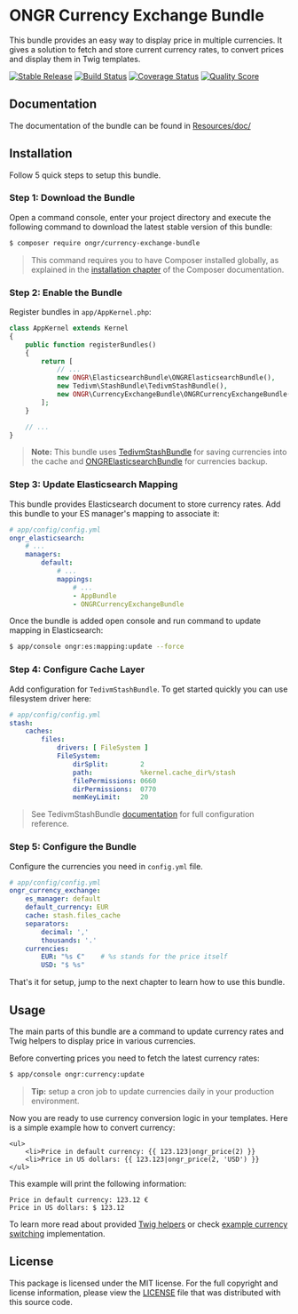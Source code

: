 ONGR Currency Exchange Bundle
===

This bundle provides an easy way to display price in multiple currencies. It
gives a solution to fetch and store current currency rates, to convert prices
and display them in Twig templates.

[![Stable Release](https://poser.pugx.org/ongr/currency-exchange-bundle/v/stable.svg)](https://packagist.org/packages/ongr/currency-exchange-bundle)
[![Build Status](https://travis-ci.org/ongr-io/CurrencyExchangeBundle.svg?branch=master)](https://travis-ci.org/ongr-io/CurrencyExchangeBundle)
[![Coverage Status](https://coveralls.io/repos/github/ongr-io/CurrencyExchangeBundle/badge.svg?branch=master)](https://coveralls.io/github/ongr-io/CurrencyExchangeBundle?branch=master)
[![Quality Score](https://scrutinizer-ci.com/g/ongr-io/CurrencyExchangeBundle/badges/quality-score.png?b=master)](https://scrutinizer-ci.com/g/ongr-io/CurrencyExchangeBundle/?branch=master)

Documentation
---

The documentation of the bundle can be found in [Resources/doc/][2]

Installation
---
    
Follow 5 quick steps to setup this bundle.

### Step 1: Download the Bundle

Open a command console, enter your project directory and execute the following
command to download the latest stable version of this bundle:

```bash
$ composer require ongr/currency-exchange-bundle
```

> This command requires you to have Composer installed globally, as explained in
> the [installation chapter][3] of the Composer documentation.

### Step 2: Enable the Bundle

Register bundles in `app/AppKernel.php`:

```php
class AppKernel extends Kernel
{
    public function registerBundles()
    {
        return [
            // ...
            new ONGR\ElasticsearchBundle\ONGRElasticsearchBundle(),
            new Tedivm\StashBundle\TedivmStashBundle(),          
            new ONGR\CurrencyExchangeBundle\ONGRCurrencyExchangeBundle(),    
        ];
    }

    // ...
}
```

> __Note:__ This bundle uses [TedivmStashBundle][5] for saving currencies into
the cache and [ONGRElasticsearchBundle][4] for currencies backup.
       
### Step 3: Update Elasticsearch Mapping  

This bundle provides Elasticsearch document to store currency rates. Add this
bundle to your ES manager's mapping to associate it:

```yml                
# app/config/config.yml
ongr_elasticsearch:
    # ...
    managers:
        default:
            # ...
            mappings:
                # ...
                - AppBundle
                - ONGRCurrencyExchangeBundle
```

Once the bundle is added open console and run command to update mapping in
Elasticsearch:

```bash
$ app/console ongr:es:mapping:update --force
```

### Step 4: Configure Cache Layer

Add configuration for `TedivmStashBundle`. To get started quickly you can use
filesystem driver here: 

```yml
# app/config/config.yml
stash:
    caches:
        files:
            drivers: [ FileSystem ]
            FileSystem:
                dirSplit:        2
                path:            %kernel.cache_dir%/stash
                filePermissions: 0660
                dirPermissions:  0770
                memKeyLimit:     20
```

> See TedivmStashBundle [documentation][5] for full configuration reference. 
  
### Step 5: Configure the Bundle

Configure the currencies you need in `config.yml` file.

```yml
# app/config/config.yml
ongr_currency_exchange:
    es_manager: default
    default_currency: EUR
    cache: stash.files_cache
    separators:
        decimal: ','
        thousands: '.'
    currencies:
        EUR: "%s €"    # %s stands for the price itself
        USD: "$ %s"
```

That's it for setup, jump to the next chapter to learn how to use this bundle.

Usage
---

The main parts of this bundle are a command to update currency rates and Twig
helpers to display price in various currencies.

Before converting prices you need to fetch the latest currency rates:

```bash
$ app/console ongr:currency:update
```

> __Tip:__ setup a cron job to update currencies daily in your production environment. 

Now you are ready to use currency conversion logic in your templates. Here is
a simple example how to convert currency:

```twig
<ul>
    <li>Price in default currency: {{ 123.123|ongr_price(2) }}
    <li>Price in US dollars: {{ 123.123|ongr_price(2, 'USD') }}
</ul>
```

This example will print the following information:

```
Price in default currency: 123.12 €
Price in US dollars: $ 123.12 
```

To learn more read about provided [Twig helpers][6] or check
[example currency switching][7] implementation.

License
---

This package is licensed under the MIT license. For the full copyright and
license information, please view the [LICENSE][1] file that was distributed
with this source code. 

[1]: LICENSE
[2]: Resources/doc/index.md
[3]: https://getcomposer.org/doc/00-intro.md
[4]: https://github.com/ongr-io/ElasticsearchBundle
[5]: https://github.com/tedious/TedivmStashBundle
[6]: Resources/doc/twig_helpers.md
[7]: Resources/doc/switching_currency.md
